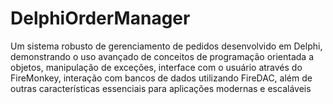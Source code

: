 # DelphiOrderManager
Um sistema robusto de gerenciamento de pedidos desenvolvido em Delphi, demonstrando o uso avançado de conceitos de programação orientada a objetos, manipulação de exceções, interface com o usuário através do FireMonkey, interação com bancos de dados utilizando FireDAC, além de outras características essenciais para aplicações modernas e escaláveis
